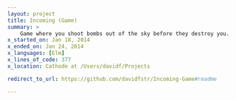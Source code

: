```yaml
---
layout: project
title: Incoming (Game)
summary: >
    Game where you shoot bombs out of the sky before they destroy you.
x_started_on: Jan 18, 2014
x_ended_on: Jan 24, 2014
x_languages: [Elm]
x_lines_of_code: 377
x_location: Cathode at /Users/davidf/Projects

redirect_to_url: https://github.com/davidfstr/Incoming-Game#readme

---
```

